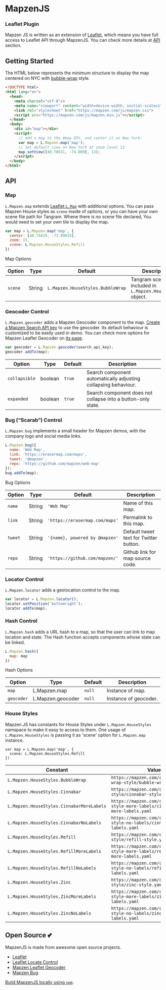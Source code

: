 MapzenJS
====

### Leaflet Plugin
Mapzen JS is written as an extension of [Leaflet](http://leafletjs.com/), which means you have full access to Leaflet API through MapzenJS. You can check more details at [API](./#API) section.

Getting Started
----

The HTML below represents the minimum structure to display the map centered on NYC with [bubble-wrap](https://github.com/tangrams/bubble-wrap) style.

```html
<!DOCTYPE html>
<html lang="en">
  <head>
    <meta charset="utf-8"/>
    <meta name="viewport" content="width=device-width, initial-scale=1"/>
    <link rel="stylesheet" href="https://mapzen.com/js/mapzen.css">
    <script src="https://mapzen.com/js/mapzen.min.js"></script>
  </head>
  <body>
    <div id="map"></div>
    <script>
      // Add a map to the #map DIV, and center it on New York:
      var map = L.Mapzen.map('map');
      // Set default view on New York at zoom level 13
      map.setView([40.70531, -74.009], 13);
    </script>
  </body>
</html>
```

API
---

### Map

`L.Mapzen.map` extends [Leaflet `L.Map`](http://leafletjs.com/reference.html#map-class) with additional options. You can pass Mapzen House styles as `scene` inside of options, or you can have your own scene file path for Tangram. Whene there is no scene file declared, You would need to set your own tile to display the map.

```javascript
var map = L.Mapzen.map('map', {
  center: [40.74429, -73.99035],
  zoom: 15,
  scene: L.Mapzen.HouseStyles.Refill
})
```

Map Options

| Option  | Type   | Default                           | Description                                                   |
|---------|--------|-----------------------------------|---------------------------------------------------------------|
| `scene` | String | `L.Mapzen.HouseStyles.BubbleWrap` | Tangram scene URL, included in `L.Mapzen.HouseStyles` object. |

### Geocoder Control

`L.Mapzen.geocoder` adds a Mapzen Geocoder component to the map. [Create a Mapzen Search API key](https://mapzen.com/developers) to use the geocoder. Its default behaviour is customized to be easily used in demo. You can check more options for Mapzen Leaflet Geocoder on [its page](https://github.com/mapzen/leaflet-geocoder).

```javascript
var geocoder = L.Mapzen.geocoder(search_api_key);
geocoder.addTo(map);
```

| Option  | Type   | Default | Description                      |
|---------|--------|---------|----------------------------------|
| `collapsible` | boolean | `true`  | Search component automatically adjusting collapsing behaviour. |
| `expanded` | boolean | `true`  | Search component does not collapse into a button-only state. |

### Bug (“Scarab”) Control

`L.Mapzen.bug` implements a small header for Mapzen demos, with the company logo and social media links.

```javascript
L.Mapzen.bug({
  name: 'Web Map',
  link: 'https://erasermap.com/maps',
  tweet: '@mapzen',
  repo: 'https://github.com/mapzen/web-map'
});
bug.addTo(map);
```

Bug Options

| Option  | Type   | Default                        | Description                            |
|---------|--------|--------------------------------|----------------------------------------|
| `name`  | String | `'Web Map'`                    | Name of this map.                      |
| `link`  | String | `'https://erasermap.com/maps'` | Permalink to this map.                 |
| `tweet` | String | `'{name}, powered by @mapzen'` | Default tweet text for Twitter button. |
| `repo`  | String | `'https://github.com/mapzen/'` | Github link for map source code.       |

### Locator Control

`L.Mapzen.locator` adds a geolocation control to the map.

``` javascript
var locator = L.Mapzen.locator();
locator.setPosition('bottomright');
locator.addTo(map);
```

### Hash Control

`L.Mapzen.hash` adds a URL hash to a map, so that the user can link to map location and state. The Hash function accepts components whose state can be linked.

```javascript
L.Mapzen.hash({
  map: map
})
```

Hash Options

| Option     | Type              | Default | Description           |
|------------|-------------------|---------|-----------------------|
| `map`      | L.Mapzen.map      | `null`  | Instance of map.      |
| `geocoder` | L.Mapzen.geocoder | `null`  | Instance of geocoder. |

### House Styles

Mapzen.JS has constants for House Styles under `L.Mapzen.HouseStyles` namspace to make it easy to access to them. One usage of `L.Mapzen.HouseStyles` is passing it as 'scene' option for `L.Mapzen.map` instance.

```
var map = L.Mapzen.map('map', {
  scene: L.Mapzen.HouseStyles.Refill
})
```

| Constant                                  | Value                                                                                  |
|-------------------------------------------|----------------------------------------------------------------------------------------|
| `L.Mapzen.HouseStyles.BubbleWrap`         | `https://mapzen.com/carto/bubble-wrap-style/bubble-wrap.yaml`                          |
| `L.Mapzen.HouseStyles.Cinnabar`           | `https://mapzen.com/carto/cinnabar-style/cinnabar-style.yaml`                          |
| `L.Mapzen.HouseStyles.CinnabarMoreLabels` | `https://mapzen.com/carto/cinnabar-style-more-labels/cinnabar-style-more-labels.yaml`  |
| `L.Mapzen.HouseStyles.CinnabarNoLabels`   | `https://mapzen.com/carto/cinnabar-style-no-labels/cinnabar-style-no-labels.yaml`      |
| `L.Mapzen.HouseStyles.Refill`             | `https://mapzen.com/carto/refill-style/refill-style.yaml`                              |
| `L.Mapzen.HouseStyles.RefillMoreLabels`   | `https://mapzen.com/carto/refill-style-more-labels/refill-style-more-labels.yaml`      |
| `L.Mapzen.HouseStyles.RefillNoLabels`     | `https://mapzen.com/carto/refill-style-no-labels/refill-style-no-labels.yaml`          |
| `L.Mapzen.HouseStyles.Zinc`               | `https://mapzen.com/carto/zinc-style/zinc-style.yaml`                                  |
| `L.Mapzen.HouseStyles.ZincMoreLabels`     | `https://mapzen.com/carto/zinc-style-more-labels/zinc-style-more-labels.yaml`          |
| `L.Mapzen.HouseStyles.ZincNoLabels`       | `https://mapzen.com/carto/zinc-style-no-labels/zinc-style-no-labels.yaml`              |


Open Source 💕
----

MapzenJS is made from awesome open source projects.

- [Leaflet](http://leafletjs.com/)
- [Leaflet Locate Control](https://github.com/domoritz/leaflet-locatecontrol)
- [Mapzen Leaflet Geocoder](https://github.com/mapzen/leaflet-geocoder)
- [Mapzen Bug](https://github.com/mapzen/scarab/tree/master/src/components/bug)

[Build MapzenJS locally using `npm`](BUILD.md).
